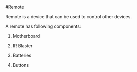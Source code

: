 #Remote
Remote is a device that can be used to control other devices.
A remote has following components:
1. Motherboard
2. IR Blaster
3. Batteries
4. Buttons